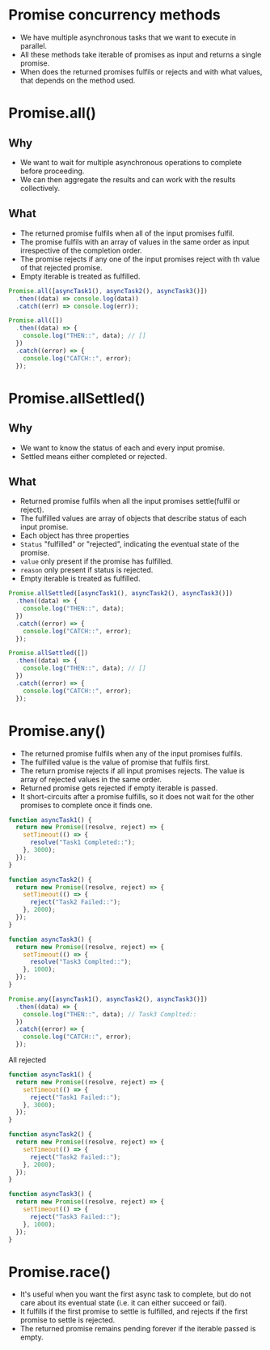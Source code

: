# Promise concurrency methods

- We have multiple asynchronous tasks that we want to execute in parallel.
- All these methods take iterable of promises as input and returns a single promise.
- When does the returned promises fulfils or rejects and with what values, that depends on the method used.


# Promise.all()

## Why

- We want to wait for multiple asynchronous operations to complete before proceeding.
- We can then aggregate the results and can work with the results collectively.


## What

- The returned promise fulfils when all of the input promises fulfil.
- The promise fulfils with an array of values in the same order as input irrespective of the completion order.
- The promise rejects if any one of the input promises reject with th value of that rejected promise.
- Empty iterable is treated as fulfilled.

``` javascript
Promise.all([asyncTask1(), asyncTask2(), asyncTask3()])
  .then((data) => console.log(data))
  .catch((err) => console.log(err));
```

``` javascript
Promise.all([])
  .then((data) => {
    console.log("THEN::", data); // []
  })
  .catch((error) => {
    console.log("CATCH::", error);
  });
```



# Promise.allSettled()

## Why

- We want to know the status of each and every input promise.
- Settled means either completed or rejected.

## What

- Returned promise fulfils when all the input promises settle(fulfil or reject).
- The fulfilled values are array of objects that describe status of each input promise.
- Each object has three properties
- `Status` "fulfilled" or "rejected", indicating the eventual state of the promise.
- `value` only present if the promise has fulfilled.
- `reason` only present if status is rejected.
- Empty iterable is treated as fulfilled.

``` javascript
Promise.allSettled([asyncTask1(), asyncTask2(), asyncTask3()])
  .then((data) => {
    console.log("THEN::", data);
  })
  .catch((error) => {
    console.log("CATCH::", error);
  });
```

``` javascript
Promise.allSettled([])
  .then((data) => {
    console.log("THEN::", data); // []
  })
  .catch((error) => {
    console.log("CATCH::", error);
  });
```



# Promise.any()

- The returned promise fulfils when any of the input promises fulfils.
- The fulfilled value is the value of promise that fulfils first.
- The return promise rejects if all input promises rejects. The value is array of rejected values in the same order.
- Returned promise gets rejected if empty iterable is passed.
- It short-circuits after a promise fulfills, so it does not wait for the other promises to complete once it finds one.

``` javascript
function asyncTask1() {
  return new Promise((resolve, reject) => {
    setTimeout(() => {
      resolve("Task1 Completed::");
    }, 3000);
  });
}

function asyncTask2() {
  return new Promise((resolve, reject) => {
    setTimeout(() => {
      reject("Task2 Failed::");
    }, 2000);
  });
}

function asyncTask3() {
  return new Promise((resolve, reject) => {
    setTimeout(() => {
      resolve("Task3 Complted::");
    }, 1000);
  });
}
```

``` javascript
Promise.any([asyncTask1(), asyncTask2(), asyncTask3()])
  .then((data) => {
    console.log("THEN::", data); // Task3 Complted::
  })
  .catch((error) => {
    console.log("CATCH::", error);
  });
```

All rejected
``` javascript
function asyncTask1() {
  return new Promise((resolve, reject) => {
    setTimeout(() => {
      reject("Task1 Failed::");
    }, 3000);
  });
}

function asyncTask2() {
  return new Promise((resolve, reject) => {
    setTimeout(() => {
      reject("Task2 Failed::");
    }, 2000);
  });
}

function asyncTask3() {
  return new Promise((resolve, reject) => {
    setTimeout(() => {
      reject("Task3 Failed::");
    }, 1000);
  });
}
```


# Promise.race()

- It's useful when you want the first async task to complete, but do not care about its eventual state (i.e. it can either succeed or fail).
- It fulfills if the first promise to settle is fulfilled, and rejects if the first promise to settle is rejected.
- The returned promise remains pending forever if the iterable passed is empty.


